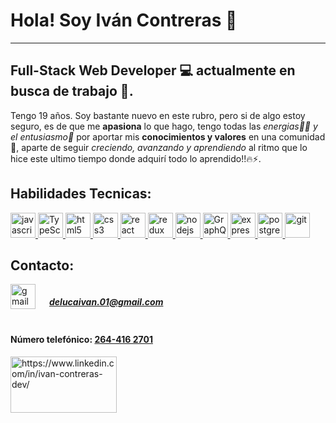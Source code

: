 # Hola! Soy Iván Contreras 👋
---
## Full-Stack Web Developer 💻 actualmente en busca de trabajo 🚀.
Tengo 19 años. Soy bastante nuevo en este rubro, pero si de algo estoy seguro, es de que me **apasiona** lo que hago,
tengo todas las *energias💪🏼 y el entusiasmo🏃* por aportar mis **conocimientos y valores** en una comunidad 👫, aparte de seguir 
*creciendo, avanzando y aprendiendo* al ritmo que lo hice este ultimo tiempo donde adquirí todo lo aprendido!!🔥⚡.

## Habilidades Tecnicas:

<p align="left"> 
  
<a href="https://developer.mozilla.org/en-US/docs/Web/JavaScript" target="_blank">
  <img src="https://upload.vectorlogo.zone/logos/javascript/images/239ec8a4-163e-4792-83b6-3f6d96911757.svg" alt="javascript" width="40" height="40"/>
</a>
<a href="https://developer.mozilla.org/en-US/docs/Web/JavaScript" target="_blank">
  <img src="https://iconape.com/wp-content/png_logo_vector/typescript.png" alt="TypeScript" width="40" height="40"/>
</a>
<a href="https://www.w3.org/html/" target="_blank"> 
  <img src="https://www.vectorlogo.zone/logos/w3_html5/w3_html5-icon.svg" alt="html5" width="40" height="40"/> 
</a>  
<a href="https://www.w3schools.com/css/" target="_blank"> 
  <img src="https://cdn.worldvectorlogo.com/logos/css3.svg" alt="css3" width="40" height="40"/>
</a>
<a href="https://es.reactjs.or" target="_blank">
  <img src="https://www.vectorlogo.zone/logos/reactjs/reactjs-icon.svg" alt="react" width="40" height="40"/> 
</a>
<a href="https://redux.js.org" target="_blank">
  <img src="https://github.com/reduxjs/redux/blob/master/logo/logo.svg" alt="redux" width="40" height="40"/> 
</a> 
<a href="https://nodejs.org" target="_blank">
  <img src="https://www.vectorlogo.zone/logos/nodejs/nodejs-icon.svg" alt="nodejs" width="40" height="40"/> 
</a>
<a href="https://graphql.org" target="_blank">
  <img src="https://www.vectorlogo.zone/logos/graphql/graphql-icon.svg" alt="GraphQL" width="40" height="40"/>
</a>
<a href="https://expressjs.com" target="_blank"> 
  <img src="https://www.vectorlogo.zone/logos/expressjs/expressjs-icon.svg" alt="express" width="40" height="40"/>
</a> 
<a href="https://www.postgresql.org" target="_blank"> 
  <img src="https://www.vectorlogo.zone/logos/postgresql/postgresql-icon.svg" alt="postgresql" width="40" height="40"/> 
</a>
<a href="https://git-scm.com/" target="_blank">
  <img src="https://www.vectorlogo.zone/logos/git-scm/git-scm-icon.svg" alt="git" width="40" height="40"/> 
</a>

</p>

## Contacto:
<p align="left">
<div style="">
  <a href="mailto: delucaivan.01@gmail.com" target="_blank" style="display: flex;">
    <img src="https://www.vectorlogo.zone/logos/gmail/gmail-icon.svg" alt="gmail" width="40" height="40">
    <h5 style="margin-left: 22px;">delucaivan.01@gmail.com</h5>
  </a>
</div>
<h4> Número telefónico: <a href="tel: 2644162701">264-416 2701 </a> </h4>
<a href="https://www.linkedin.com/in/ivan-contreras-dev/" target="blank">
  <img align="center" src="https://www.vectorlogo.zone/logos/linkedin/linkedin-ar21.svg" alt="https://www.linkedin.com/in/ivan-contreras-dev/" height="90"        width="170" />
</a>
</p>

<!--
**IvanContrerasDev/IvanContrerasDev** is a ✨ _special_ ✨ repository because its `README.md` (this file) appears on your GitHub profile.

Here are some ideas to get you started:

- 🔭 I’m currently working on ...
- 🌱 I’m currently learning ...
- 👯 I’m looking to collaborate on ...
- 🤔 I’m looking for help with ...
- 💬 Ask me about ...
- 📫 How to reach me: ...
- 😄 Pronouns: ...
- ⚡ Fun fact: ...
-->
